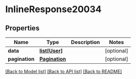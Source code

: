 # InlineResponse20034

## Properties
Name | Type | Description | Notes
------------ | ------------- | ------------- | -------------
**data** | [**list[User]**](User.md) |  | [optional] 
**pagination** | [**Pagination**](Pagination.md) |  | [optional] 

[[Back to Model list]](../README.md#documentation-for-models) [[Back to API list]](../README.md#documentation-for-api-endpoints) [[Back to README]](../README.md)

